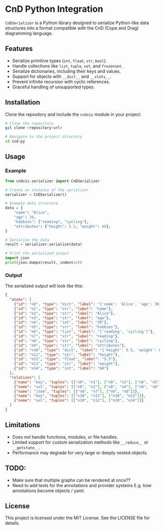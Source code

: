 # CnD Python Integration

`CnDSerializer` is a Python library designed to serialize Python-like data structures into a format compatible with the CnD (Cope and Drag) diagramming language. 

## Features
- Serialize primitive types (`int`, `float`, `str`, `bool`).
- Handle collections like `list`, `tuple`, `set`, and `frozenset`.
- Serialize dictionaries, including their keys and values.
- Support for objects with `__dict__` and `__slots__`.
- Prevent infinite recursion with cyclic references.
- Graceful handling of unsupported types.

## Installation
Clone the repository and include the `cndviz` module in your project:

```bash
# Clone the repository
git clone <repository-url>

# Navigate to the project directory
cd cnd-py
```

## Usage

### Example
```python
from cndviz.serializer import CnDSerializer

# Create an instance of the serializer
serializer = CnDSerializer()

# Example data structure
data = {
    "name": "Alice",
    "age": 30,
    "hobbies": ["reading", "cycling"],
    "attributes": {"height": 5.5, "weight": 60},
}

# Serialize the data
result = serializer.serialize(data)

# Print the serialized output
import json
print(json.dumps(result, indent=2))
```

### Output
The serialized output will look like this:
```json
{
  "atoms": [
    {"id": "n0", "type": "dict", "label": "{'name': 'Alice', 'age': 30, 'hobbies': ['reading', 'cycling'], 'attributes': {'height': 5.5, 'weight': 60}}"},
    {"id": "n1", "type": "str", "label": "name"},
    {"id": "n2", "type": "str", "label": "Alice"},
    {"id": "n3", "type": "str", "label": "age"},
    {"id": "n4", "type": "int", "label": "30"},
    {"id": "n5", "type": "str", "label": "hobbies"},
    {"id": "n6", "type": "list", "label": "['reading', 'cycling']"},
    {"id": "n7", "type": "str", "label": "reading"},
    {"id": "n8", "type": "str", "label": "cycling"},
    {"id": "n9", "type": "str", "label": "attributes"},
    {"id": "n10", "type": "dict", "label": "{'height': 5.5, 'weight': 60}"},
    {"id": "n11", "type": "str", "label": "height"},
    {"id": "n12", "type": "float", "label": "5.5"},
    {"id": "n13", "type": "str", "label": "weight"},
    {"id": "n14", "type": "int", "label": "60"}
  ],
  "relations": [
    {"name": "key", "tuples": [["n0", "n1"], ["n0", "n3"], ["n0", "n5"], ["n0", "n9"]]},
    {"name": "val", "tuples": [["n0", "n2"], ["n0", "n4"], ["n0", "n6"], ["n0", "n10"]]},
    {"name": "item", "tuples": [["n6", "n7"], ["n6", "n8"]]},
    {"name": "key", "tuples": [["n10", "n11"], ["n10", "n13"]]},
    {"name": "val", "tuples": [["n10", "n12"], ["n10", "n14"]]}
  ]
}
```

## Limitations
- Does not handle functions, modules, or file handles.
- Limited support for custom serialization methods like `__reduce__` or `__getstate__`.
- Performance may degrade for very large or deeply nested objects.

## TODO:
- Make sure that multiple graphs can be rendered at once??
- Need to add tests for the annotations and provider systems E.g. how annotations become objects / yaml.

## License
This project is licensed under the MIT License. See the LICENSE file for details.
